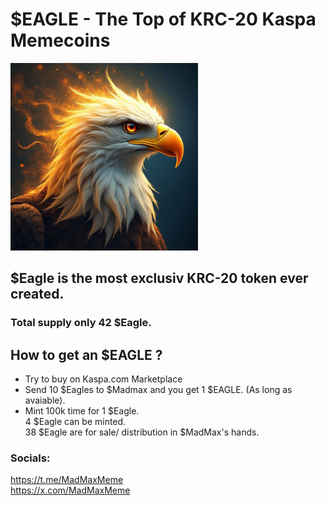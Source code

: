 # $EAGLE - The Top of KRC-20 Kaspa Memecoins

<img src="https://raw.githubusercontent.com/Mambo-Token/MamboLaunchPad/refs/heads/main/logos/Eagle-Logo.png" width="300" height="300">

## $Eagle is the most exclusiv KRC-20 token ever created.  
### Total supply only 42 $Eagle.  

## How to get an $EAGLE ?   
- Try to buy on Kaspa.com Marketplace  
- Send 10 $Eagles to $Madmax and you get 1 $EAGLE. (As long as avaiable).  
- Mint 100k time for 1 $Eagle.   
4 $Eagle can be minted.  
38 $Eagle  are for sale/ distribution in $MadMax's hands. 

### Socials:  
https://t.me/MadMaxMeme  
https://x.com/MadMaxMeme  
